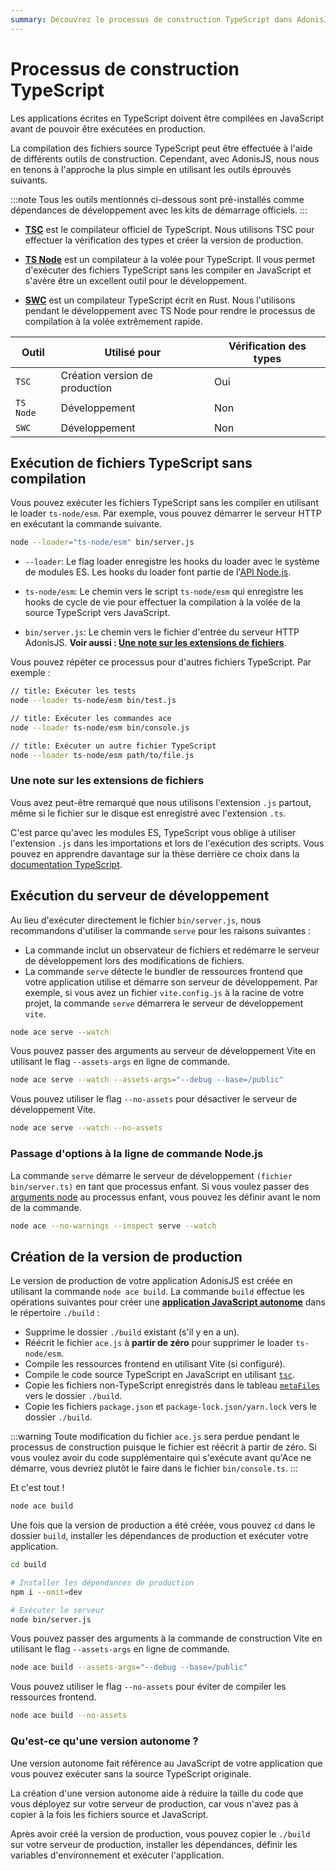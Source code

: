 ```yaml
---
summary: Découvrez le processus de construction TypeScript dans AdonisJS.
---
```


# Processus de construction TypeScript

Les applications écrites en TypeScript doivent être compilées en JavaScript avant de pouvoir être exécutées en production.

La compilation des fichiers source TypeScript peut être effectuée à l'aide de différents outils de construction. Cependant, avec AdonisJS, nous nous en tenons à l'approche la plus simple en utilisant les outils éprouvés suivants.


:::note
Tous les outils mentionnés ci-dessous sont pré-installés comme dépendances de développement avec les kits de démarrage officiels.
:::

- **[TSC](https://www.typescriptlang.org/docs/handbook/compiler-options.html)** est le compilateur officiel de TypeScript. Nous utilisons TSC pour effectuer la vérification des types et créer la version de production.

- **[TS Node](https://typestrong.org/ts-node/)** est un compilateur à la volée pour TypeScript. Il vous permet d'exécuter des fichiers TypeScript sans les compiler en JavaScript et s'avère être un excellent outil pour le développement.

- **[SWC](https://swc.rs/)** est un compilateur TypeScript écrit en Rust. Nous l'utilisons pendant le développement avec TS Node pour rendre le processus de compilation à la volée extrêmement rapide.

| Outil     | Utilisé pour              | Vérification des types |
|-----------|---------------------------|---------------|
| `TSC`     | Création version de production | Oui           |
| `TS Node` | Développement               | Non            |
| `SWC`     | Développement               | Non            |

## Exécution de fichiers TypeScript sans compilation

Vous pouvez exécuter les fichiers TypeScript sans les compiler en utilisant le loader `ts-node/esm`. Par exemple, vous pouvez démarrer le serveur HTTP en exécutant la commande suivante.

```sh
node --loader="ts-node/esm" bin/server.js
```

- `--loader`: Le flag loader enregistre les hooks du loader avec le système de modules ES. Les hooks du loader font partie de l'[API Node.js](https://nodejs.org/dist/latest-v21.x/docs/api/esm.html#loaders).

- `ts-node/esm`: Le chemin vers le script `ts-node/esm` qui enregistre les hooks de cycle de vie pour effectuer la compilation à la volée de la source TypeScript vers JavaScript.

- `bin/server.js`: Le chemin vers le fichier d'entrée du serveur HTTP AdonisJS. **Voir aussi : [Une note sur les extensions de fichiers](#une-note-sur-les-extensions-de-fichiers)**.

Vous pouvez répéter ce processus pour d'autres fichiers TypeScript. Par exemple :

```sh
// title: Exécuter les tests
node --loader ts-node/esm bin/test.js
```


```sh
// title: Exécuter les commandes ace
node --loader ts-node/esm bin/console.js
```

```sh
// title: Exécuter un autre fichier TypeScript
node --loader ts-node/esm path/to/file.js
```

### Une note sur les extensions de fichiers

Vous avez peut-être remarqué que nous utilisons l'extension `.js` partout, même si le fichier sur le disque est enregistré avec l'extension `.ts`.

C'est parce qu'avec les modules ES, TypeScript vous oblige à utiliser l'extension `.js` dans les importations et lors de l'exécution des scripts. Vous pouvez en apprendre davantage sur la thèse derrière ce choix dans la [documentation TypeScript](https://www.typescriptlang.org/docs/handbook/modules/theory.html#typescript-imitates-the-hosts-module-resolution-but-with-types).

## Exécution du serveur de développement

Au lieu d'exécuter directement le fichier `bin/server.js`, nous recommandons d'utiliser la commande `serve` pour les raisons suivantes :

- La commande inclut un observateur de fichiers et redémarre le serveur de développement lors des modifications de fichiers.
- La commande `serve` détecte le bundler de ressources frontend que votre application utilise et démarre son serveur de développement. Par exemple, si vous avez un fichier `vite.config.js` à la racine de votre projet, la commande `serve` démarrera le serveur de développement `vite`.

```sh
node ace serve --watch
```

Vous pouvez passer des arguments au serveur de développement Vite en utilisant le flag `--assets-args` en ligne de commande.

```sh
node ace serve --watch --assets-args="--debug --base=/public"
```

Vous pouvez utiliser le flag `--no-assets` pour désactiver le serveur de développement Vite.

```sh
node ace serve --watch --no-assets
```

### Passage d'options à la ligne de commande Node.js

La commande `serve` démarre le serveur de développement `(fichier bin/server.ts)` en tant que processus enfant. Si vous voulez passer des [arguments node](https://nodejs.org/api/cli.html#options) au processus enfant, vous pouvez les définir avant le nom de la commande.

```sh
node ace --no-warnings --inspect serve --watch
```

## Création de la version de production

Le version de production de votre application AdonisJS est créée en utilisant la commande `node ace build`. La commande `build` effectue les opérations suivantes pour créer une [**application JavaScript autonome**](#what-is-a-standalone-build) dans le répertoire `./build` :

- Supprime le dossier `./build` existant (s'il y en a un).
- Réécrit le fichier `ace.js` à **partir de zéro** pour supprimer le loader `ts-node/esm`.
- Compile les ressources frontend en utilisant Vite (si configuré).
- Compile le code source TypeScript en JavaScript en utilisant [`tsc`](https://www.typescriptlang.org/docs/handbook/compiler-options.html).
- Copie les fichiers non-TypeScript enregistrés dans le tableau [`metaFiles`](../concepts/adonisrc_file.md#metafiles) vers le dossier `./build`.
- Copie les fichiers `package.json` et `package-lock.json/yarn.lock` vers le dossier `./build`.

:::warning
Toute modification du fichier `ace.js` sera perdue pendant le processus de construction puisque le fichier est réécrit à partir de zéro. Si vous voulez avoir du code supplémentaire qui s'exécute avant qu'Ace ne démarre, vous devriez plutôt le faire dans le fichier `bin/console.ts`.
:::

Et c'est tout !

```sh
node ace build
```

Une fois que la version de production a été créée, vous pouvez `cd` dans le dossier `build`, installer les dépendances de production et exécuter votre application.

```sh
cd build

# Installer les dépendances de production
npm i --omit=dev

# Exécuter le serveur
node bin/server.js
```

Vous pouvez passer des arguments à la commande de construction Vite en utilisant le flag `--assets-args` en ligne de commande.

```sh
node ace build --assets-args="--debug --base=/public"
```

Vous pouvez utiliser le flag `--no-assets` pour éviter de compiler les ressources frontend.

```sh
node ace build --no-assets
```

### Qu'est-ce qu'une version autonome ?

Une version autonome fait référence au JavaScript de votre application que vous pouvez exécuter sans la source TypeScript originale.

La création d'une version autonome aide à réduire la taille du code que vous déployez sur votre serveur de production, car vous n'avez pas à copier à la fois les fichiers source et  JavaScript.

Après avoir créé la version de production, vous pouvez copier le `./build` sur votre serveur de production, installer les dépendances, définir les variables d'environnement et exécuter l'application.
